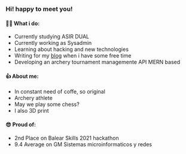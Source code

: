### Hi! happy to meet you!

#### 🤷‍♂️ What i do:
+ Currently studying ASIR DUAL
+ Currently working as Sysadmin
+ Learning about hacking and new technologies
+ Writing for my [blog](https://yukics.wordpress.com/) when i have some free time
+ Developing an archery tournament managemente API MERN based

#### 👍 About me:
+ In constant need of coffe, so original
+ Archery athlete
+ May we play some chess?
+ I also 3D print

#### 😎 Proud of:
+ 2nd Place on Balear Skills 2021 hackathon
+ 9.4 Average on GM Sistemas microinformaticos y redes


